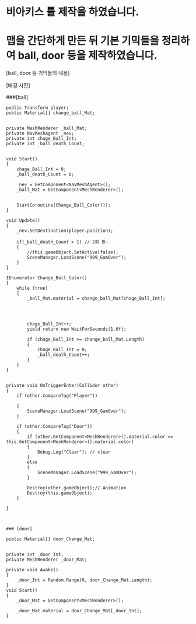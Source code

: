 # 비아키스 틀 제작을 하였습니다.
# 맵을 간단하게 만든 뒤 기본 기믹들을 정리하여 ball, door 등을 제작하였습니다.

[ball, door 등 기믹들의 내용]

[배경 사진]


###[ball]

    public Transform player;
    public Material[] change_ball_Mat;


    private MeshRenderer _ball_Mat;
    private NavMeshAgent _nev;
    private int chage_Ball_Int;
    private int _ball_death_Count;


    void Start()
    {
        chage_Ball_Int = 0;
        _ball_death_Count = 0;

        _nev = GetComponent<NavMeshAgent>();
        _ball_Mat = GetComponent<MeshRenderer>();


        StartCoroutine(Change_Ball_Color());
    }

    void Update()
    {
        _nev.SetDestination(player.position);

        if(_ball_death_Count > 1) // 2회 팡~
        {
            //this.gameObject.SetActive(false);
            SceneManager.LoadScene("999_GamOver");
        }
    }

    IEnumerator Change_Ball_Color()
    {
        while (true)
        {
            _ball_Mat.material = change_ball_Mat[chage_Ball_Int];




            chage_Ball_Int++;
            yield return new WaitForSeconds(1.0f);

            if (chage_Ball_Int >= change_ball_Mat.Length)
            {
                chage_Ball_Int = 0;
                _ball_death_Count++;
            }
        }
    }


    private void OnTriggerEnter(Collider other)
    {
        if (other.CompareTag("Player"))

        {
            SceneManager.LoadScene("999_GamOver");
        }

        if (other.CompareTag("Door"))
        {
            if (other.GetComponent<MeshRenderer>().material.color == this.GetComponent<MeshRenderer>().material.color)
            {
                Debug.Log("Clear"); // clear
            }
            else
            {
                SceneManager.LoadScene("999_GamOver");
            }

            Destroy(other.gameObject);// Animation
            Destroy(this.gameObject); 
        }

    }
    
    
    
    ### [door]
    
    public Material[] door_Change_Mat;


    private int _door_Int;
    private MeshRenderer _door_Mat;

    private void Awake()
    {
        _door_Int = Random.Range(0, door_Change_Mat.Length);
    }
    void Start()
    {
        _door_Mat = GetComponent<MeshRenderer>();

        _door_Mat.material = door_Change_Mat[_door_Int];
    }
